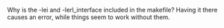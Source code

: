 Why is the -lei and -lerl_interface included in the makefile? Having it there causes an error, while things seem to work without them.

